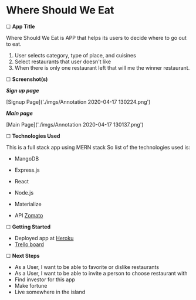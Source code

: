 # Where Should We Eat

☐ **App Title**

Where Should We Eat is APP that helps its users to decide where to go out to eat.

1. User selects category, type of place, and cuisines
2. Select restaurants that user doesn't like
3. When there is only one restaurant left that will me the winner restaurant.

☐ **Screenshot(s)**

**_Sign up page_**

[Signup Page]('./imgs/Annotation 2020-04-17 130224.png')

**_Main page_**

[Main Page]('./imgs/Annotation 2020-04-17 130137.png')

☐ **Technologies Used**

This is a full stack app using MERN stack
So list of the technologies used is:

- MangoDB
- Express.js
- React
- Node.js
- Materialize

- API [Zomato](https://developers.zomato.com/api)

☐ **Getting Started**

- Deployed app at [Heroku](https://wswe-app.herokuapp.com/)
- [Trello board](https://trello.com/b/HqDPXDZA/where-should-we-eat)

☐ **Next Steps**

- As a User, I want to be able to favorite or dislike restaurants
- As a User, I want to be able to invite a person to choose restaurant with
- Find investor for this app
- Make fortune
- Live somewhere in the island
